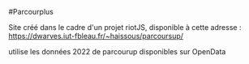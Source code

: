 #Parcourplus

Site créé dans le cadre d'un projet riotJS, disponible à cette adresse : https://dwarves.iut-fbleau.fr/~haissous/parcoursup/


utilise les données 2022 de parcourup disponibles sur OpenData
